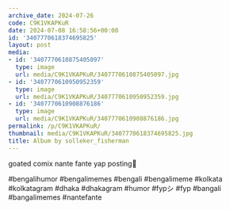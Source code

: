 ```yaml
---
archive_date: 2024-07-26
code: C9K1VKAPKuR
date: 2024-07-08 16:58:56+00:00
id: '3407770618374695825'
layout: post
media:
- id: '3407770610875405097'
  type: image
  url: media/C9K1VKAPKuR/3407770610875405097.jpg
- id: '3407770610950952359'
  type: image
  url: media/C9K1VKAPKuR/3407770610950952359.jpg
- id: '3407770610908876186'
  type: image
  url: media/C9K1VKAPKuR/3407770610908876186.jpg
permalink: /p/C9K1VKAPKuR/
thumbnail: media/C9K1VKAPKuR/3407770618374695825.jpg
title: Album by solleker_fisherman
---
```


goated comix nante fante yap posting👅  
  
#bengalihumor #bengalimemes #bengali #bengalimeme #kolkata #kolkatagram #dhaka #dhakagram #humor #fypシ #fyp #bangali #bangalimemes #nantefante